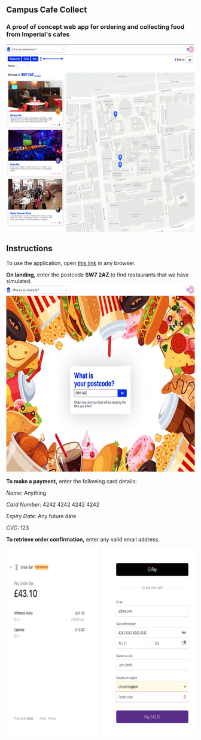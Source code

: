 
## Campus Cafe Collect
### A proof of concept web app for ordering and collecting food from Imperial's cafes

<p float="left">
<img src="images/map_view.png" height="500">
</p>


## Instructions
To use the application, open [this link](http://production.dolxjcfav4ei2.amplifyapp.com) in any browser.

**On landing,** enter the postcode **SW7 2AZ** to find restaurants that we have simulated.
<img src="images/landing_page.png" height="500">

**To make a payment,** enter the following card details:

*Name:* Anything

*Card Number:* 4242 4242 4242 4242

*Expiry Date:* Any future date

*CVC:* 123

**To retrieve order confirmation,** enter any valid email address.

<img src="images/payment.png" height="500">

